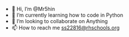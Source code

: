 - 👋 Hi, I’m @Mr5hin
- 🌱 I’m currently learning how to code in Python
- 💞️ I’m looking to collaborate on Anything
- 📫 How to reach me ss22816@rhschools.org

<!---
Mr5hin/Mr5hin is a ✨ special ✨ repository because its `README.md` (this file) appears on your GitHub profile.
You can click the Preview link to take a look at your changes.
--->
